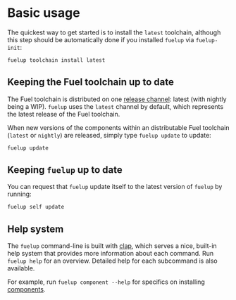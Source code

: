 # Basic usage

The quickest way to get started is to install the `latest` toolchain, although this step should be automatically done if you
installed `fuelup` via `fuelup-init`:

```sh
fuelup toolchain install latest
```

## Keeping the Fuel toolchain up to date

The Fuel toolchain is distributed on one [release channel]: latest (with nightly being a WIP).
`fuelup` uses the `latest` channel by default, which
represents the latest release of the Fuel toolchain.

When new versions of the components within an distributable Fuel toolchain (`latest` or `nightly`)
are released, simply type `fuelup update` to update:

<!-- This section should show the command to update distributable toolchains -->
<!-- update:example:start -->
```sh
fuelup update
```
<!-- update:example:end -->

## Keeping `fuelup` up to date

You can request that `fuelup` update itself to the latest version of `fuelup`
by running:

<!-- This section should show the command to update fuelup -->
<!-- update_fuelup:example:start -->
```sh
fuelup self update
```
<!-- update_fuelup:example:end -->

## Help system

The `fuelup` command-line is built with [clap], which serves a nice, built-in help system
that provides more information about each command. Run `fuelup help` for an overview. Detailed
help for each subcommand is also available.

For example, run `fuelup component --help` for specifics on installing [components].

[release channel]: concepts/channels/index.md
[clap]: https://github.com/clap-rs/clap
[components]: concepts/components.md
